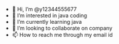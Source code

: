 - 👋 Hi, I’m @y12344555677
- 👀 I’m interested in java coding
- 🌱 I’m currently learning java
- 💞️ I’m looking to collaborate on company
- 📫 How to reach me through my email id

<!---
y12344555677/y12344555677 is a ✨ special ✨ repository because its `README.md` (this file) appears on your GitHub profile.
You can click the Preview link to take a look at your changes.
--->
